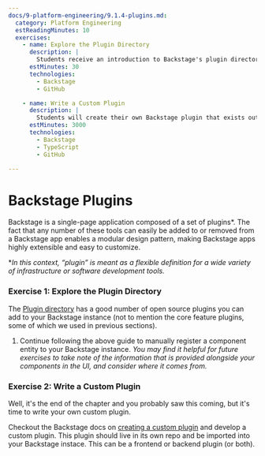 ```yaml
---
docs/9-platform-engineering/9.1.4-plugins.md:
  category: Platform Engineering
  estReadingMinutes: 10
  exercises:
    - name: Explore the Plugin Directory
      description: |
        Students receive an introduction to Backstage's plugin directory by adding a plugin from the directory to their Backstage instance.  They are encouraged to look through the plugin's source code and gain a basic understanding of how it works.
      estMinutes: 30
      technologies:
        - Backstage
        - GitHub

    - name: Write a Custom Plugin
      description: |
        Students will create their own Backstage plugin that exists outside of Backstage's repo so it can be easily imported into any Backstage instance.
      estMinutes: 3000
      technologies:
        - Backstage
        - TypeScript
        - GitHub

---
```


# Backstage Plugins

Backstage is a single-page application composed of a set of plugins*.    The fact that any number of these tools can easily be added to or removed from a Backstage app enables a modular design pattern, making Backstage apps highly extensible and easy to customize.

**In this context, “plugin” is meant as a flexible definition for a wide variety of infrastructure or software development tools.*

### Exercise 1: Explore the Plugin Directory

The [Plugin directory](https://backstage.io/plugins/) has a good number of open source plugins you can add to your Backstage instance (not to mention the core feature plugins, some of which we used in previous sections).

1. Continue following the above guide to manually register a component entity to your Backstage instance.  *You may find it helpful for future exercises to take note of the information that is provided alongside your components in the UI, and consider where it comes from.*

### Exercise 2: Write a Custom Plugin

Well, it's the end of the chapter and you probably saw this coming, but it's time to write your own custom plugin.

Checkout the Backstage docs on [creating a custom plugin](https://backstage.io/docs/plugins/create-a-plugin/) and develop a custom plugin. This plugin should live in its own repo and be imported into your Backstage instace. This can be a frontend or backend plugin (or both).
